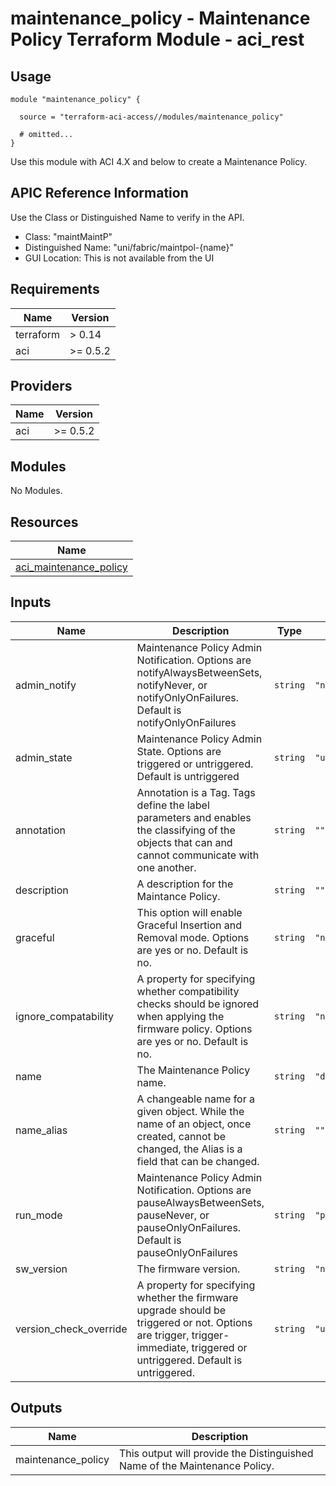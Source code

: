 # maintenance_policy - Maintenance Policy Terraform Module - aci_rest

## Usage

```hcl
module "maintenance_policy" {

  source = "terraform-aci-access//modules/maintenance_policy"

  # omitted...
}
```

Use this module with ACI 4.X and below to create a Maintenance Policy.

## APIC Reference Information

Use the Class or Distinguished Name to verify in the API.

* Class: "maintMaintP"
* Distinguished Name: "uni/fabric/maintpol-{name}"
* GUI Location: This is not available from the UI

<!-- BEGINNING OF PRE-COMMIT-TERRAFORM DOCS HOOK -->
## Requirements

| Name | Version |
|------|---------|
| terraform | > 0.14 |
| aci | >= 0.5.2 |

## Providers

| Name | Version |
|------|---------|
| aci | >= 0.5.2 |

## Modules

No Modules.

## Resources

| Name |
|------|
| [aci_maintenance_policy](https://registry.terraform.io/providers/ciscodevnet/aci/0.5.2/docs/resources/maintenance_policy) |

## Inputs

| Name | Description | Type | Default | Required |
|------|-------------|------|---------|:--------:|
| admin\_notify | Maintenance Policy Admin Notification.  Options are notifyAlwaysBetweenSets, notifyNever, or notifyOnlyOnFailures.  Default is notifyOnlyOnFailures | `string` | `"notifyOnlyOnFailures"` | no |
| admin\_state | Maintenance Policy Admin State.  Options are triggered or untriggered.  Default is untriggered | `string` | `"untriggered"` | no |
| annotation | Annotation is a Tag.  Tags define the label parameters and enables the classifying of the objects that can and cannot communicate with one another. | `string` | `""` | no |
| description | A description for the Maintance Policy. | `string` | `""` | no |
| graceful | This option will enable Graceful Insertion and Removal mode.  Options are yes or no.  Default is no. | `string` | `"no"` | no |
| ignore\_compatability | A property for specifying whether compatibility checks should be ignored when applying the firmware policy.  Options are yes or no.  Default is no. | `string` | `"no"` | no |
| name | The Maintenance Policy name. | `string` | `"default"` | no |
| name\_alias | A changeable name for a given object. While the name of an object, once created, cannot be changed, the Alias is a field that can be changed. | `string` | `""` | no |
| run\_mode | Maintenance Policy Admin Notification.  Options are pauseAlwaysBetweenSets, pauseNever, or pauseOnlyOnFailures.  Default is pauseOnlyOnFailures | `string` | `"pauseOnlyOnFailures"` | no |
| sw\_version | The firmware version. | `string` | `"n9000-14.2(5k)"` | no |
| version\_check\_override | A property for specifying whether the firmware upgrade should be triggered or not.  Options are trigger, trigger-immediate, triggered or untriggered.  Default is untriggered. | `string` | `"untriggered"` | no |

## Outputs

| Name | Description |
|------|-------------|
| maintenance\_policy | This output will provide the Distinguished Name of the Maintenance Policy. |
<!-- END OF PRE-COMMIT-TERRAFORM DOCS HOOK -->
